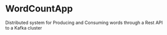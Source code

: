 # WordCountApp
Distributed system for Producing and Consuming words through a Rest API to a Kafka cluster

